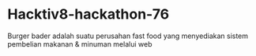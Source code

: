 # Hacktiv8-hackathon-76

Burger bader adalah suatu perusahan fast food yang menyediakan sistem pembelian makanan & minuman melalui web

